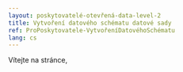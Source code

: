 ```yaml
---
layout: poskytovatelé-otevřená-data-level-2
title: Vytvoření datového schématu datové sady
ref: ProPoskytovatele-VytvořeníDatovéhoSchématu
lang: cs
---
```


Vítejte na stránce, 